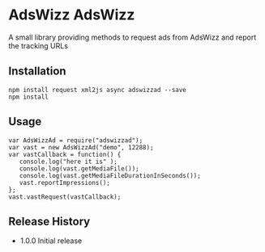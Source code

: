 AdsWizz AdsWizz
===============

A small library providing methods to request ads from AdsWizz and report the tracking URLs


## Installation

`npm install request xml2js async adswizzad --save`  
`npm install`  

## Usage
`var AdsWizzAd = require("adswizzad");`  
`var vast = new AdsWizzAd("demo", 12288);`  
`var vastCallback = function() {`  
`	console.log("here it is" );`  
`	console.log(vast.getMediaFile());`  
`	console.log(vast.getMediaFileDurationInSeconds());`  
`	vast.reportImpressions();`  
`};`  
`vast.vastRequest(vastCallback);`  


## Release History
* 1.0.0 Initial release
